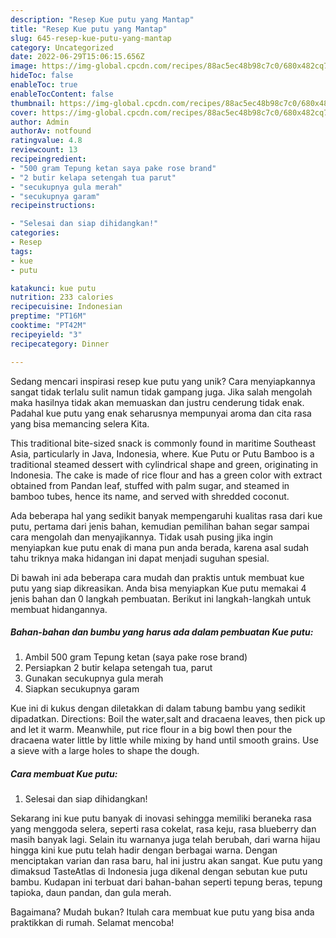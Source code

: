```yaml
---
description: "Resep Kue putu yang Mantap"
title: "Resep Kue putu yang Mantap"
slug: 645-resep-kue-putu-yang-mantap
category: Uncategorized
date: 2022-06-29T15:06:15.656Z
image: https://img-global.cpcdn.com/recipes/88ac5ec48b98c7c0/680x482cq70/kue-putu-foto-resep-utama.jpg
hideToc: false
enableToc: true
enableTocContent: false
thumbnail: https://img-global.cpcdn.com/recipes/88ac5ec48b98c7c0/680x482cq70/kue-putu-foto-resep-utama.jpg
cover: https://img-global.cpcdn.com/recipes/88ac5ec48b98c7c0/680x482cq70/kue-putu-foto-resep-utama.jpg
author: Admin
authorAv: notfound
ratingvalue: 4.8
reviewcount: 13
recipeingredient:
- "500 gram Tepung ketan saya pake rose brand"
- "2 butir kelapa setengah tua parut"
- "secukupnya gula merah"
- "secukupnya garam"
recipeinstructions:

- "Selesai dan siap dihidangkan!"
categories:
- Resep
tags:
- kue
- putu

katakunci: kue putu 
nutrition: 233 calories
recipecuisine: Indonesian
preptime: "PT16M"
cooktime: "PT42M"
recipeyield: "3"
recipecategory: Dinner

---
```





Sedang mencari inspirasi resep kue putu yang unik? Cara menyiapkannya sangat tidak terlalu sulit namun tidak gampang juga. Jika salah mengolah maka hasilnya tidak akan memuaskan dan justru cenderung tidak enak. Padahal kue putu yang enak seharusnya mempunyai aroma dan cita rasa yang bisa memancing selera Kita.





This traditional bite-sized snack is commonly found in maritime Southeast Asia, particularly in Java, Indonesia, where. Kue Putu or Putu Bamboo is a traditional steamed dessert with cylindrical shape and green, originating in Indonesia. The cake is made of rice flour and has a green color with extract obtained from Pandan leaf, stuffed with palm sugar, and steamed in bamboo tubes, hence its name, and served with shredded coconut.

Ada beberapa hal yang sedikit banyak mempengaruhi kualitas rasa dari kue putu, pertama dari jenis bahan, kemudian pemilihan bahan segar sampai cara mengolah dan menyajikannya. Tidak usah pusing jika ingin menyiapkan kue putu enak di mana pun anda berada, karena asal sudah tahu triknya maka hidangan ini dapat menjadi suguhan spesial.






Di bawah ini ada beberapa cara mudah dan praktis untuk membuat kue putu yang siap dikreasikan. Anda bisa menyiapkan Kue putu memakai 4 jenis bahan dan 0 langkah pembuatan. Berikut ini langkah-langkah untuk membuat hidangannya.

<!--inarticleads1-->

##### Bahan-bahan dan bumbu yang harus ada dalam pembuatan Kue putu:

1. Ambil 500 gram Tepung ketan (saya pake rose brand)
1. Persiapkan 2 butir kelapa setengah tua, parut
1. Gunakan secukupnya gula merah
1. Siapkan secukupnya garam


Kue ini di kukus dengan diletakkan di dalam tabung bambu yang sedikit dipadatkan. Directions: Boil the water,salt and dracaena leaves, then pick up and let it warm. Meanwhile, put rice flour in a big bowl then pour the dracaena water little by little while mixing by hand until smooth grains. Use a sieve with a large holes to shape the dough. 

<!--inarticleads2-->

##### Cara membuat Kue putu:


1. Selesai dan siap dihidangkan!

Sekarang ini kue putu banyak di inovasi sehingga memiliki beraneka rasa yang menggoda selera, seperti rasa cokelat, rasa keju, rasa blueberry dan masih banyak lagi. Selain itu warnanya juga telah berubah, dari warna hijau hingga kini kue putu telah hadir dengan berbagai warna. Dengan menciptakan varian dan rasa baru, hal ini justru akan sangat. Kue putu yang dimaksud TasteAtlas di Indonesia juga dikenal dengan sebutan kue putu bambu. Kudapan ini terbuat dari bahan-bahan seperti tepung beras, tepung tapioka, daun pandan, dan gula merah. 

Bagaimana? Mudah bukan? Itulah cara membuat kue putu yang bisa anda praktikkan di rumah. Selamat mencoba!
